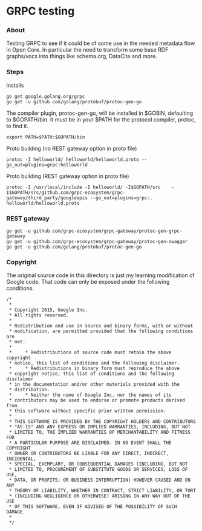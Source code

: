 # GRPC testing

### About
Testing GRPC to see if it could be of some use in the needed metadata flow in Open Core.  In particular
the need to transform some base RDF graphs/vocs into things like schema.org, DataCite and more.

### Steps
Installs
```
go get google.golang.org/grpc
go get -u github.com/golang/protobuf/protoc-gen-go
```

The compiler plugin, protoc-gen-go, will be installed in $GOBIN, defaulting to $GOPATH/bin. It must be in your $PATH for the protocol compiler, protoc, to find it.

```
export PATH=$PATH:$GOPATH/bin
```

Proto building  (no REST gateway option in proto file)
```
protoc -I helloworld/ helloworld/helloworld.proto --go_out=plugins=grpc:helloworld
```

Proto building  (REST gateway option in proto file)
```
protoc -I /usr/local/include -I helloworld/ -I$GOPATH/src    -I$GOPATH/src/github.com/grpc-ecosystem/grpc-gateway/third_party/googleapis --go_out=plugins=grpc:. helloworld/helloworld.proto

```


### REST gateway

```
go get -u github.com/grpc-ecosystem/grpc-gateway/protoc-gen-grpc-gateway
go get -u github.com/grpc-ecosystem/grpc-gateway/protoc-gen-swagger
go get -u github.com/golang/protobuf/protoc-gen-go
```




### Copyright
The original source code in this directory is just my learning modification of 
Google code.  That code can only be exposed under the following conditions.

```
/*
 *
 * Copyright 2015, Google Inc.
 * All rights reserved.
 *
 * Redistribution and use in source and binary forms, with or without
 * modification, are permitted provided that the following conditions are
 * met:
 *
 *     * Redistributions of source code must retain the above copyright
 * notice, this list of conditions and the following disclaimer.
 *     * Redistributions in binary form must reproduce the above
 * copyright notice, this list of conditions and the following disclaimer
 * in the documentation and/or other materials provided with the
 * distribution.
 *     * Neither the name of Google Inc. nor the names of its
 * contributors may be used to endorse or promote products derived from
 * this software without specific prior written permission.
 *
 * THIS SOFTWARE IS PROVIDED BY THE COPYRIGHT HOLDERS AND CONTRIBUTORS
 * "AS IS" AND ANY EXPRESS OR IMPLIED WARRANTIES, INCLUDING, BUT NOT
 * LIMITED TO, THE IMPLIED WARRANTIES OF MERCHANTABILITY AND FITNESS FOR
 * A PARTICULAR PURPOSE ARE DISCLAIMED. IN NO EVENT SHALL THE COPYRIGHT
 * OWNER OR CONTRIBUTORS BE LIABLE FOR ANY DIRECT, INDIRECT, INCIDENTAL,
 * SPECIAL, EXEMPLARY, OR CONSEQUENTIAL DAMAGES (INCLUDING, BUT NOT
 * LIMITED TO, PROCUREMENT OF SUBSTITUTE GOODS OR SERVICES; LOSS OF USE,
 * DATA, OR PROFITS; OR BUSINESS INTERRUPTION) HOWEVER CAUSED AND ON ANY
 * THEORY OF LIABILITY, WHETHER IN CONTRACT, STRICT LIABILITY, OR TORT
 * (INCLUDING NEGLIGENCE OR OTHERWISE) ARISING IN ANY WAY OUT OF THE USE
 * OF THIS SOFTWARE, EVEN IF ADVISED OF THE POSSIBILITY OF SUCH DAMAGE.
 *
 */
```